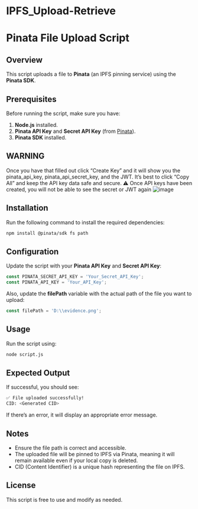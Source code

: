 # IPFS_Upload-Retrieve
# Pinata File Upload Script

## Overview
This script uploads a file to **Pinata** (an IPFS pinning service) using the **Pinata SDK**.

## Prerequisites
Before running the script, make sure you have:
1. **Node.js** installed.
2. **Pinata API Key** and **Secret API Key** (from [Pinata](https://www.pinata.cloud)).
3. **Pinata SDK** installed.

## WARNING 
Once you have that filled out click “Create Key” and it will show you the pinata_api_key, pinata_api_secret_key, and the JWT. It’s best to click “Copy All” and keep the API key data safe and secure. ⚠️ Once API keys have been created, you will not be able to see the secret or JWT again
![image](https://github.com/user-attachments/assets/b524ee17-9581-4ffb-8439-d0f9914bc94c)


## Installation
Run the following command to install the required dependencies:
```sh
npm install @pinata/sdk fs path
```

## Configuration
Update the script with your **Pinata API Key** and **Secret API Key**:
```js
const PINATA_SECRET_API_KEY = 'Your_Secret_API_Key';
const PINATA_API_KEY = 'Your_API_Key';
```

Also, update the **filePath** variable with the actual path of the file you want to upload:
```js
const filePath = 'D:\\evidence.png';
```

## Usage
Run the script using:
```sh
node script.js
```

## Expected Output
If successful, you should see:
```sh
✅ File uploaded successfully!
CID: <Generated CID>
```
If there’s an error, it will display an appropriate error message.

## Notes
- Ensure the file path is correct and accessible.
- The uploaded file will be pinned to IPFS via Pinata, meaning it will remain available even if your local copy is deleted.
- CID (Content Identifier) is a unique hash representing the file on IPFS.

## License
This script is free to use and modify as needed.

